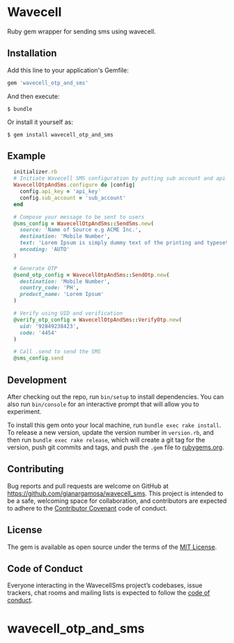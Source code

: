 # Wavecell

Ruby gem wrapper for sending sms using wavecell.

## Installation

Add this line to your application's Gemfile:

```ruby
gem 'wavecell_otp_and_sms'
```

And then execute:

    $ bundle

Or install it yourself as:

    $ gem install wavecell_otp_and_sms

## Example

  ```ruby
    initializer.rb
    # Initiate Wavecell SMS configuration by putting sub account and api key
    WavecellOtpAndSms.configure do |config|
      config.api_key = 'api_key'
      config.sub_account = 'sub_account'
    end

    # Compose your message to be sent to users
    @sms_config = WavecellOtpAndSms::SendSms.new(
      source: 'Name of Source e.g ACME Inc.',
      destination: 'Mobile Number',
      text: 'Lorem Ipsum is simply dummy text of the printing and typesetting industry.',
      encoding: 'AUTO'
    )

    # Generate OTP
    @send_otp_config = WavecellOtpAndSms::SendOtp.new(
      destination: 'Mobile Number',
      country_code: 'PH',
      product_name: 'Lorem Ipsum'
    )

    # Verify using UID and verification
    @verify_otp_config = WavecellOtpAndSms::VerifyOtp.new(
      uid: '92849238423',
      code: '4454'
    )

    # Call .send to send the SMS
    @sms_config.send

  ```

## Development

After checking out the repo, run `bin/setup` to install dependencies. You can also run `bin/console` for an interactive prompt that will allow you to experiment.

To install this gem onto your local machine, run `bundle exec rake install`. To release a new version, update the version number in `version.rb`, and then run `bundle exec rake release`, which will create a git tag for the version, push git commits and tags, and push the `.gem` file to [rubygems.org](https://rubygems.org).

## Contributing

Bug reports and pull requests are welcome on GitHub at https://github.com/gianargamosa/wavecell_sms. This project is intended to be a safe, welcoming space for collaboration, and contributors are expected to adhere to the [Contributor Covenant](http://contributor-covenant.org) code of conduct.

## License

The gem is available as open source under the terms of the [MIT License](https://opensource.org/licenses/MIT).

## Code of Conduct

Everyone interacting in the WavecellSms project’s codebases, issue trackers, chat rooms and mailing lists is expected to follow the [code of conduct](https://github.com/deguzman20/wavecell_otp_with_sms/blob/master/CODE_OF_CONDUCT.md).
# wavecell_otp_and_sms
